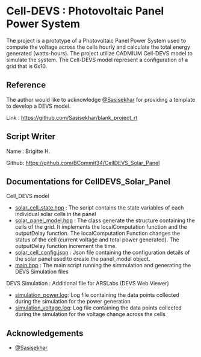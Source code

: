 
# Cell-DEVS : Photovoltaic Panel Power System
The project is a prototype of a Photovoltaic Panel Power System used to compute the voltage across the cells hourly and calculate the total energy generated (watts-hours). The project utilize CADMIUM Cell-DEVS model to simulate the system. The Cell-DEVS model represent a configuration of a grid that is 6x10. 

## Reference

The author would like to acknowledge [@Sasisekhar](https://github.com/Sasisekhar/blank_project_rt) for providing a template to develop a DEVS model.

Link : https://github.com/Sasisekhar/blank_project_rt


## Script Writer
Name : Brigitte H.

Github: https://github.com/BCommit34/CellDEVS_Solar_Panel


## Documentations for CellDEVS_Solar_Panel
Cell_DEVS model
 - [solar_cell_state.hpp](https://linktodocumentation) : The script contains the state variables of each individual solar cells in the panel
 - [solar_panel_model.hpp](https://linktodocumentation) : The class generate the structure containing the cells of the grid. It implements the localComputation function and the outputDelay function. The localComputation Function changes the status of the cell (current voltage and total power generated). The outputDelay function increment the time.
 - [solar_cell_config.json](https://linktodocumentation) : Json file containing the configuration details of the solar panel used to create the panel_model object.
- [main.hpp](https://linktodocumentation) : The main script running the simmulation and generating the DEVS Simulation files


DEVS Simulation : Additional file for ARSLabs (DEVS Web Viewer)
- [simulation_power.log](https://linktodocumentation): Log file containing the data points collected during the simulation for the power generation
- [simulation_voltage.log](https://linktodocumentation): Log file containing the data points collected during the simulation for the voltage change across the cells


## Acknowledgements

 - [@Sasisekhar](https://github.com/Sasisekhar/blank_project_rt)


